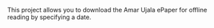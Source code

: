 This project allows you to download the Amar Ujala ePaper for offline reading by specifying a date.

